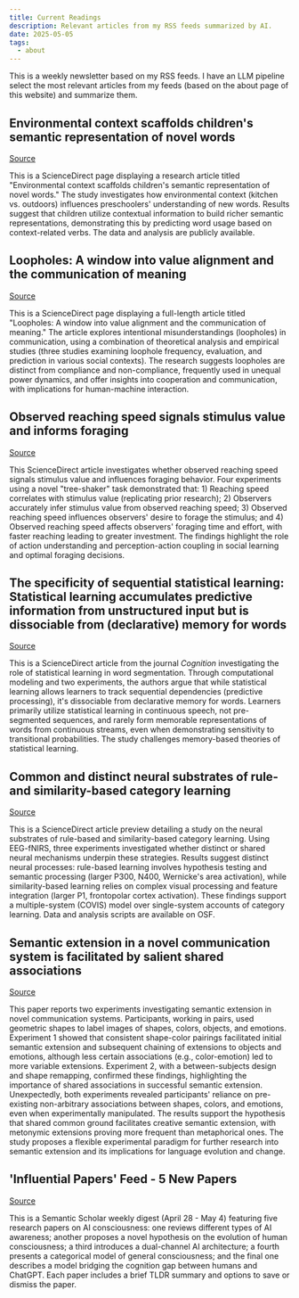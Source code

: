 ```yaml
---
title: Current Readings
description: Relevant articles from my RSS feeds summarized by AI.
date: 2025-05-05
tags:
  - about
---
```


This is a weekly newsletter based on my RSS feeds. I have an LLM pipeline select the most relevant articles from my feeds (based on the about page of this website) and summarize them. 


## Environmental context scaffolds children's semantic representation of novel words

[Source](https://www.sciencedirect.com/science/article/pii/S0010027725001027?dgcid=rss_sd_all)

This is a ScienceDirect page displaying a research article titled "Environmental context scaffolds children's semantic representation of novel words."  The study investigates how environmental context (kitchen vs. outdoors) influences preschoolers' understanding of new words.  Results suggest that children utilize contextual information to build richer semantic representations, demonstrating this by predicting word usage based on context-related verbs.  The data and analysis are publicly available.

## Loopholes: A window into value alignment and the communication of meaning

[Source](https://www.sciencedirect.com/science/article/pii/S001002772500071X?dgcid=rss_sd_all)

This is a ScienceDirect page displaying a full-length article titled "Loopholes: A window into value alignment and the communication of meaning."  The article explores intentional misunderstandings (loopholes) in communication, using a combination of theoretical analysis and empirical studies (three studies examining loophole frequency, evaluation, and prediction in various social contexts).  The research suggests loopholes are distinct from compliance and non-compliance, frequently used in unequal power dynamics, and offer insights into cooperation and communication, with implications for human-machine interaction.

## Observed reaching speed signals stimulus value and informs foraging

[Source](https://www.sciencedirect.com/science/article/pii/S0010027725000885?dgcid=rss_sd_all)

This ScienceDirect article investigates whether observed reaching speed signals stimulus value and influences foraging behavior.  Four experiments using a novel "tree-shaker" task demonstrated that: 1)  Reaching speed correlates with stimulus value (replicating prior research); 2) Observers accurately infer stimulus value from observed reaching speed; 3) Observed reaching speed influences observers' desire to forage the stimulus; and 4) Observed reaching speed affects observers' foraging time and effort, with faster reaching leading to greater investment.  The findings highlight the role of action understanding and perception-action coupling in social learning and optimal foraging decisions.

## The specificity of sequential statistical learning: Statistical learning accumulates predictive information from unstructured input but is dissociable from (declarative) memory for words

[Source](https://www.sciencedirect.com/science/article/pii/S0010027725000708?dgcid=rss_sd_all)

This is a ScienceDirect article from the journal *Cognition* investigating the role of statistical learning in word segmentation.  Through computational modeling and two experiments, the authors argue that while statistical learning allows learners to track sequential dependencies (predictive processing), it's dissociable from declarative memory for words.  Learners primarily utilize statistical learning in continuous speech, not pre-segmented sequences, and rarely form memorable representations of words from continuous streams, even when demonstrating sensitivity to transitional probabilities.  The study challenges memory-based theories of statistical learning.

## Common and distinct neural substrates of rule- and similarity-based category learning

[Source](https://www.sciencedirect.com/science/article/pii/S0010027725000836?dgcid=rss_sd_all)

This is a ScienceDirect article preview detailing a study on the neural substrates of rule-based and similarity-based category learning.  Using EEG-fNIRS, three experiments investigated whether distinct or shared neural mechanisms underpin these strategies. Results suggest distinct neural processes: rule-based learning involves hypothesis testing and semantic processing (larger P300, N400, Wernicke's area activation), while similarity-based learning relies on complex visual processing and feature integration (larger P1, frontopolar cortex activation).  These findings support a multiple-system (COVIS) model over single-system accounts of category learning.  Data and analysis scripts are available on OSF.

## Semantic extension in a novel communication system is facilitated by salient shared associations

[Source](https://www.sciencedirect.com/science/article/pii/S0010027725000691?dgcid=rss_sd_all)

This paper reports two experiments investigating semantic extension in novel communication systems.  Participants, working in pairs, used geometric shapes to label images of shapes, colors, objects, and emotions. Experiment 1 showed that consistent shape-color pairings facilitated initial semantic extension and subsequent chaining of extensions to objects and emotions, although less certain associations (e.g., color-emotion) led to more variable extensions.  Experiment 2, with a between-subjects design and shape remapping, confirmed these findings, highlighting the importance of shared associations in successful semantic extension.  Unexpectedly, both experiments revealed participants' reliance on pre-existing non-arbitrary associations between shapes, colors, and emotions, even when experimentally manipulated. The results support the hypothesis that shared common ground facilitates creative semantic extension, with metonymic extensions proving more frequent than metaphorical ones.  The study proposes a flexible experimental paradigm for further research into semantic extension and its implications for language evolution and change.

## 'Influential Papers' Feed - 5 New Papers

[Source](https://kill-the-newsletter.com/feeds/ds7kuqx2r8383zq9o3d1/entries/3fwztzpu5qbx2lqk6dd0.html)

This is a Semantic Scholar weekly digest (April 28 - May 4) featuring five research papers on AI consciousness:  one reviews different types of AI awareness; another proposes a novel hypothesis on the evolution of human consciousness; a third introduces a dual-channel AI architecture; a fourth presents a categorical model of general consciousness; and the final one describes a model bridging the cognition gap between humans and ChatGPT.  Each paper includes a brief TLDR summary and options to save or dismiss the paper.

